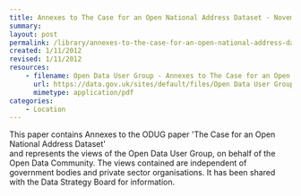 ```yaml
---
title: Annexes to The Case for an Open National Address Dataset - November 2012
summary: 
layout: post
permalink: /library/annexes-to-the-case-for-an-open-national-address-dataset-november-2012
created: 1/11/2012
revised: 1/11/2012
resources:
    - filename: Open Data User Group - Annexes to The Case for an Open National Address Dataset - November 2012 (2)_10.pdf
      url: https://data.gov.uk/sites/default/files/Open Data User Group - Annexes to The Case for an Open National Address Dataset - November 2012 (2)_10.pdf
      mimetype: application/pdf
categories:
    - Location
---
```


<p>This paper contains Annexes to the ODUG  paper 'The Case for an Open National Address Dataset'<br />
and  represents the views of the Open Data User Group, on behalf of the Open Data Community. The views contained are independent of government bodies and private sector organisations. It has been shared with the Data Strategy Board for information.</p>
